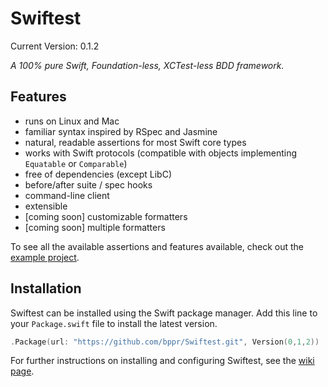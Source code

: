 Swiftest
========

Current Version: 0.1.2

_A 100% pure Swift, Foundation-less, XCTest-less BDD framework._

## Features
* runs on Linux and Mac
* familiar syntax inspired by RSpec and Jasmine
* natural, readable assertions for most Swift core types
* works with Swift protocols (compatible with objects implementing `Equatable` or `Comparable`)
* free of dependencies (except LibC)
* before/after suite / spec hooks
* command-line client
* extensible
* [coming soon] customizable formatters
* [coming soon] multiple formatters

To see all the available assertions and features available, check out the [example project](src/Example).

## Installation
Swiftest can be installed using the Swift package manager. Add this line to your `Package.swift` file to install the latest version.

```swift
.Package(url: "https://github.com/bppr/Swiftest.git", Version(0,1,2))
```

For further instructions on installing and configuring Swiftest, see the [wiki page](https://github.com/bppr/Swiftest/wiki/Installation).
